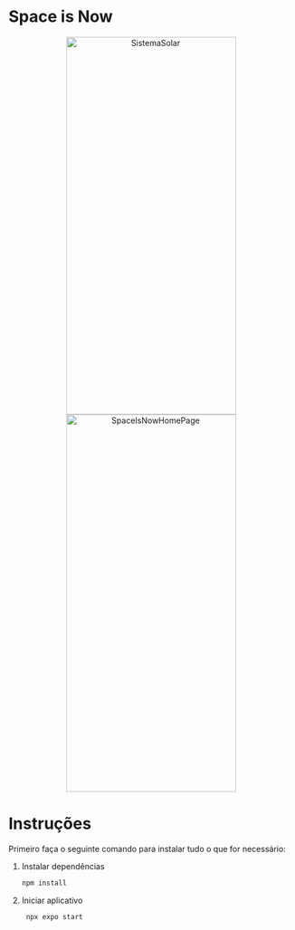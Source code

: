 # Space is Now

<p align="center">
  <img src="/solar-system-app/src/assets/images/SolarSystem.jpeg" alt="SistemaSolar" width="300" height="667" />
  <img src="/solar-system-app/src/assets/images/HomePage06-22.jpeg" alt="SpaceIsNowHomePage" width="300" height="667" />
</p>

# Instruções

Primeiro faça o seguinte comando para instalar tudo o que for necessário:

1. Instalar dependências

   ```bash
   npm install
   ```

2. Iniciar aplicativo

   ```bash
    npx expo start
   ```